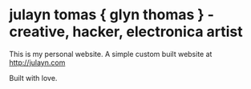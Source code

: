# julayn tomas { glyn thomas } - creative, hacker, electronica artist

This is my personal website. A simple custom built website at http://julayn.com

Built with love.
